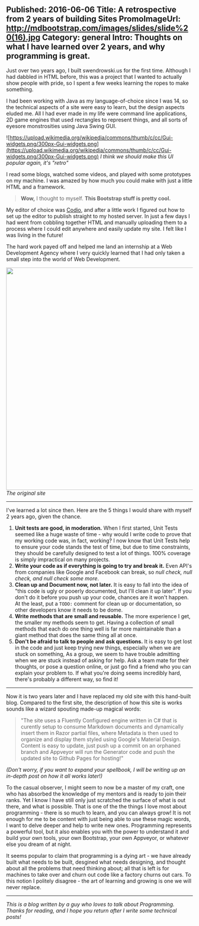 Published: 2016-06-06
Title: A retrospective from 2 years of building Sites
PromoImageUrl: http://mdbootstrap.com/images/slides/slide%20(16).jpg
Category: general
Intro: Thoughts on what I have learned over 2 years, and why programming is great.
---

Just over two years ago, I built swendrowski.us for the first time. Although I had dabbled in HTML before, this was a project that I wanted to actually show people with pride, so I spent a few weeks learning the ropes to make something.

I had been working with Java as my language-of-choice since I was 14, so the technical aspects of a site were easy to learn, but the design aspects eluded me. All I had ever made in my life were command line applications, 2D game engines that used rectangles to represent things, and all sorts of eyesore monstrosities using Java Swing GUI.

![https://upload.wikimedia.org/wikipedia/commons/thumb/c/cc/Gui-widgets.png/300px-Gui-widgets.png](https://upload.wikimedia.org/wikipedia/commons/thumb/c/cc/Gui-widgets.png/300px-Gui-widgets.png)
*I think we should make this UI popular again, it's "retro"*

I read some blogs, watched some videos, and played with some prototypes on my machine. I was amazed by how much you could make with just a little HTML and a framework. 

> **Wow,** I thought to myself. **This Bootstrap stuff is pretty cool.**

My editor of choice was [Codio](), and after a little work I figured out how to set up the editor to publish straight to my hosted server. In just a few days I had went from cobbling together HTML and manually uploading them to a process where I could edit anywhere and easily update my site. I felt like I was living in the future!

The hard work payed off and helped me land an internship at a Web Development Agency where I very quickly learned that I had only taken a small step into the world of Web Development.

<img src="http://puu.sh/usI4e/059a6804a1.png" style="width: 600px;" /><br/>
*The original site*

- - -
I've learned a lot since then. Here are the 5 things I would share with myself 2 years ago, given the chance.

1. **Unit tests are good, in moderation.** When I first started, Unit Tests seemed like a huge waste of time - why would I write code to prove that my working code was, in fact, working? I now know that Unit Tests help to ensure your code stands the test of time, but due to time constraints, they should be carefully designed to test a lot of things. 100% coverage is simply impractical on many projects.
2. **Write your code as if everything is going to try and break it.** Even API's from companies like Google and Facebook can break, so *null check, null check, and null check some more*.
3. **Clean up and Document now, not later.** It is easy to fall into the idea of "this code is ugly or pooerly documented, but I'll clean it up later". If you don't do it before you push up your code, chances are it won't happen. At the least, put a `TODO:` comment for clean up or documentation, so other developers know it needs to be dome.
4. **Write methods that are small and reusable.** The more experience I get, the smaller my methods seem to get. Having a collection of small methods that each do one thing well is far more maintainable than a giant method that does the same thing all at once.
5. **Don't be afraid to talk to people and ask questions.** It is easy to get lost in the code and just keep trying new things, especially when we are stuck on something, As a group, we seem to have trouble admitting when we are stuck instead of asking for help. Ask a team mate for their thoughts, or pose a question online, or just go find a friend who you can explain your problem to. If what you're doing seems incredibly hard, there's probably a different way, so find it!

- - -
Now it is two years later and I have replaced my old site with this hand-built blog. Compared to the first site, the description of how this site is works sounds like a wizard spouting made-up magical words:
>"The site uses a Fluently Configured engine written in C# that is curently setup to consume Markdown documents and dynamically insert them in Razor partial files, where Metadata is then used to organize and display them styled using Google's Material Design. Content is easy to update, just push up a commit on an orphaned branch and Appveyor will run the Generator code and push the updated site to Github Pages for hosting!"

*(Don't worry, if you want to expand your spellbook, I will be writing up an in-depth post on how it all works later!)*

To the casual observer, I might seem to now be a master of my craft, one who has absorbed the knowledge of my mentors and is ready to join their ranks. Yet I know I have still only just scratched the surface of what is out there, and what is possible. That is one of the the things I love most about programming - there is so much to learn, and you can always grow! It is not enough for me to be content with just being able to use these magic words, I want to delve deeper and help to write new ones. Programming represents a powerful tool, but it also enables you with the power to understand it and build your own tools, your own Bootstrap, your own Appveyor, or whatever else you dream of at night.

It seems popular to claim that programming is a dying art - we have already built what needs to be built, desgined what needs designing, and thought about all the problems that need thinking about; all that is left is for machines to take over and churn out code like a factory churns out cars. To this notion I politely disagree - the art of learning and growing is one we will never replace.


- - -
*This is a blog written by a guy who loves to talk about Programming. Thanks for reading, and I hope you return after I write some technical posts!*